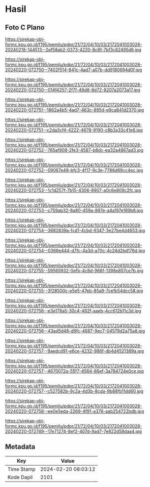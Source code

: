 # Hasil

## Foto C Plano

https://sirekap-obj-formc.kpu.go.id/f195/pemilu/pdpr/21/72/04/10/03/2172041003028-20240218-144513--2ef58ab2-0373-4220-8c6f-7bf3c82495d6.jpg

https://sirekap-obj-formc.kpu.go.id/f195/pemilu/pdpr/21/72/04/10/03/2172041003028-20240220-072750--7402f514-841c-4ad7-a07b-dd9180694d0f.jpg

https://sirekap-obj-formc.kpu.go.id/f195/pemilu/pdpr/21/72/04/10/03/2172041003028-20240220-072750--014f4257-2f7f-49d8-8d72-8207a2073a17.jpg

https://sirekap-obj-formc.kpu.go.id/f195/pemilu/pdpr/21/72/04/10/03/2172041003028-20240220-072751--1862a4b5-4ad7-463c-895d-e9ca841d2370.jpg

https://sirekap-obj-formc.kpu.go.id/f195/pemilu/pdpr/21/72/04/10/03/2172041003028-20240220-072751--c2da3cf4-4222-4678-9190-c8b3a33c41e6.jpg

https://sirekap-obj-formc.kpu.go.id/f195/pemilu/pdpr/21/72/04/10/03/2172041003028-20240220-072752--765af908-2fe3-4587-b8dc-ea32a4867ad3.jpg

https://sirekap-obj-formc.kpu.go.id/f195/pemilu/pdpr/21/72/04/10/03/2172041003028-20240220-072752--09067e48-bfc3-4f17-9c3e-7786d69cc4ec.jpg

https://sirekap-obj-formc.kpu.go.id/f195/pemilu/pdpr/21/72/04/10/03/2172041003028-20240220-072753--1c1d257f-7b15-4306-8907-a0c6e809c2fc.jpg

https://sirekap-obj-formc.kpu.go.id/f195/pemilu/pdpr/21/72/04/10/03/2172041003028-20240220-072753--c759ab32-8a80-459a-897e-a4a197e189b6.jpg

https://sirekap-obj-formc.kpu.go.id/f195/pemilu/pdpr/21/72/04/10/03/2172041003028-20240220-072754--3682839a-fcd1-4cbd-9347-3e27be4d4653.jpg

https://sirekap-obj-formc.kpu.go.id/f195/pemilu/pdpr/21/72/04/10/03/2172041003028-20240220-072754--0366e444-d7fc-4a3d-a70c-4c24d2bd176d.jpg

https://sirekap-obj-formc.kpu.go.id/f195/pemilu/pdpr/21/72/04/10/03/2172041003028-20240220-072755--59565932-0efb-4c8d-966f-1398e857ce7b.jpg

https://sirekap-obj-formc.kpu.go.id/f195/pemilu/pdpr/21/72/04/10/03/2172041003028-20240220-072755--3f28500c-e5e5-47eb-85a9-7ce1b54dcc58.jpg

https://sirekap-obj-formc.kpu.go.id/f195/pemilu/pdpr/21/72/04/10/03/2172041003028-20240220-072756--e3e178a5-30c4-492f-aaeb-4cc612b11c3d.jpg

https://sirekap-obj-formc.kpu.go.id/f195/pemilu/pdpr/21/72/04/10/03/2172041003028-20240220-072756--43ad5d48-d9fc-4687-9ec7-04579d2a75a8.jpg

https://sirekap-obj-formc.kpu.go.id/f195/pemilu/pdpr/21/72/04/10/03/2172041003028-20240220-072757--9aedcd91-e6ce-4232-986f-db4d4521389a.jpg

https://sirekap-obj-formc.kpu.go.id/f195/pemilu/pdpr/21/72/04/10/03/2172041003028-20240220-072757--4670072a-55f7-4564-86ef-3a784724e0ce.jpg

https://sirekap-obj-formc.kpu.go.id/f195/pemilu/pdpr/21/72/04/10/03/2172041003028-20240220-072757--c527582b-9c2a-4d3b-8cda-9b88fb11dd60.jpg

https://sirekap-obj-formc.kpu.go.id/f195/pemilu/pdpr/21/72/04/10/03/2172041003028-20240220-072758--ee0e5eda-2269-4f91-a376-aab254722bdb.jpg

https://sirekap-obj-formc.kpu.go.id/f195/pemilu/pdpr/21/72/04/10/03/2172041003028-20240220-072749--17e71274-8ef2-407d-9ad7-7e822d58daa4.jpg


## Metadata

| Key        | Value               |
| ---------- | ------------------- |
| Time Stamp | 2024-02-20 08:03:12 |
| Kode Dapil | 2101                |



